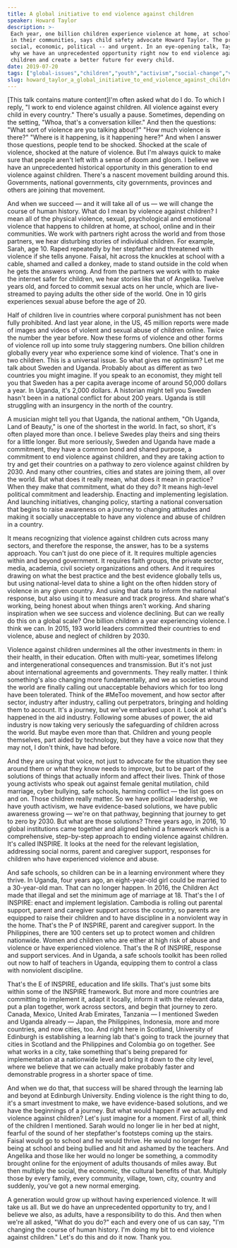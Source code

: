 ```yaml
---
title: A global initiative to end violence against children
speaker: Howard Taylor
description: >-
 Each year, one billion children experience violence at home, at school, online or
 in their communities, says child safety advocate Howard Taylor. The problem is
 social, economic, political -- and urgent. In an eye-opening talk, Taylor shows
 why we have an unprecedented opportunity right now to end violence against
 children and create a better future for every child.
date: 2019-07-20
tags: ["global-issues","children","youth","activism","social-change","violence"]
slug: howard_taylor_a_global_initiative_to_end_violence_against_children
---
```


[This talk contains mature content]I'm often asked what do I do. To which I reply, "I work
to end violence against children. All violence against every child in every country."
There's usually a pause. Sometimes, depending on the setting, "Whoa, that's a conversation
killer." And then the questions: "What sort of violence are you talking about?" "How much
violence is there?" "Where is it happening, is it happening here?" And when I answer those
questions, people tend to be shocked. Shocked at the scale of violence, shocked at the
nature of violence. But I'm always quick to make sure that people aren't left with a sense
of doom and gloom. I believe we have an unprecedented historical opportunity in this
generation to end violence against children. There's a nascent movement building around
this. Governments, national governments, city governments, provinces and others are
joining that movement.

And when we succeed — and it will take all of us — we will change the course of human
history. What do I mean by violence against children? I mean all of the physical violence,
sexual, psychological and emotional violence that happens to children at home, at school,
online and in their communities. We work with partners right across the world and from
those partners, we hear disturbing stories of individual children. For example, Sarah, age
10. Raped repeatedly by her stepfather and threatened with violence if she tells anyone.
Faisal, hit across the knuckles at school with a cable, shamed and called a donkey, made
to stand outside in the cold when he gets the answers wrong. And from the partners we work
with to make the internet safer for children, we hear stories like that of Angelika.
Twelve years old, and forced to commit sexual acts on her uncle, which are live-streamed
to paying adults the other side of the world. One in 10 girls experiences sexual abuse
before the age of 20.

Half of children live in countries where corporal punishment has not been fully
prohibited. And last year alone, in the US, 45 million reports were made of images and
videos of violent and sexual abuse of children online. Twice the number the year before.
Now these forms of violence and other forms of violence roll up into some truly staggering
numbers. One billion children globally every year who experience some kind of violence.
That's one in two children. This is a universal issue. So what gives me optimism? Let me
talk about Sweden and Uganda. Probably about as different as two countries you might
imagine. If you speak to an economist, they might tell you that Sweden has a per capita
average income of around 50,000 dollars a year. In Uganda, it's 2,000 dollars. A historian
might tell you Sweden hasn't been in a national conflict for about 200 years. Uganda is
still struggling with an insurgency in the north of the country.

A musician might tell you that Uganda, the national anthem, "Oh Uganda, Land of Beauty,"
is one of the shortest in the world. In fact, so short, it's often played more than once.
I believe Swedes play theirs and sing theirs for a little longer. But more seriously,
Sweden and Uganda have made a commitment, they have a common bond and shared purpose, a
commitment to end violence against children, and they are taking action to try and get
their countries on a pathway to zero violence against children by 2030. And many other
countries, cities and states are joining them, all over the world. But what does it really
mean, what does it mean in practice? When they make that commitment, what do they do? It
means high-level political commitment and leadership. Enacting and implementing
legislation. And launching initiatives, changing policy, starting a national conversation
that begins to raise awareness on a journey to changing attitudes and making it socially
unacceptable to have any violence and abuse of children in a country.

It means recognizing that violence against children cuts across many sectors, and
therefore the response, the answer, has to be a systems approach. You can't just do one
piece of it. It requires multiple agencies within and beyond government. It requires faith
groups, the private sector, media, academia, civil society organizations and others. And
it requires drawing on what the best practice and the best evidence globally tells us, but
using national-level data to shine a light on the often hidden story of violence in any
given country. And using that data to inform the national response, but also using it to
measure and track progress. And share what's working, being honest about when things
aren't working. And sharing inspiration when we see success and violence declining. But can
we really do this on a global scale? One billion children a year experiencing violence. I
think we can. In 2015, 193 world leaders committed their countries to end violence, abuse
and neglect of children by 2030.

Violence against children undermines all the other investments in them: in their health,
in their education. Often with multi-year, sometimes lifelong and intergenerational
consequences and transmission. But it's not just about international agreements and
governments. They really matter. I think something's also changing more fundamentally, and
we as societies around the world are finally calling out unacceptable behaviors which for
too long have been tolerated. Think of the #MeToo movement, and how sector after sector,
industry after industry, calling out perpetrators, bringing and holding them to account.
It's a journey, but we've embarked upon it. Look at what's happened in the aid industry.
Following some abuses of power, the aid industry is now taking very seriously the
safeguarding of children across the world. But maybe even more than that. Children and
young people themselves, part aided by technology, but they have a voice now that they may
not, I don't think, have had before.

And they are using that voice, not just to advocate for the situation they see around them
or what they know needs to improve, but to be part of the solutions of things that
actually inform and affect their lives. Think of those young activists who speak out
against female genital mutilation, child marriage, cyber bullying, safe schools, harming
conflict — the list goes on and on. Those children really matter. So we have political
leadership, we have youth activism, we have evidence-based solutions, we have public
awareness growing — we're on that pathway, beginning that journey to get to zero by 2030.
But what are those solutions? Three years ago, in 2016, 10 global institutions came
together and aligned behind a framework which is a comprehensive, step-by-step approach to
ending violence against children. It's called INSPIRE. It looks at the need for the
relevant legislation, addressing social norms, parent and caregiver support, responses for
children who have experienced violence and abuse.

And safe schools, so children can be in a learning environment where they thrive. In
Uganda, four years ago, an eight-year-old girl could be married to a 30-year-old man. That
can no longer happen. In 2016, the Children Act made that illegal and set the minimum age
of marriage at 18. That's the I of INSPIRE: enact and implement legislation. Cambodia is
rolling out parental support, parent and caregiver support across the country, so parents
are equipped to raise their children and to have discipline in a nonviolent way in the
home. That's the P of INSPIRE, parent and caregiver support. In the Philippines, there are
100 centers set up to protect women and children nationwide. Women and children who are
either at high risk of abuse and violence or have experienced violence. That's the R of
INSPIRE, response and support services. And in Uganda, a safe schools toolkit has been
rolled out now to half of teachers in Uganda, equipping them to control a class with
nonviolent discipline.

That's the E of INSPIRE, education and life skills. That's just some bits within some of
the INSPIRE framework. But more and more countries are committing to implement it, adapt
it locally, inform it with the relevant data, put a plan together, work across sectors,
and begin that journey to zero. Canada, Mexico, United Arab Emirates, Tanzania — I
mentioned Sweden and Uganda already — Japan, the Philippines, Indonesia, more and more
countries, and now cities, too. And right here in Scotland, University of Edinburgh is
establishing a learning lab that's going to track the journey that cities in Scotland and
the Philippines and Colombia go on together. See what works in a city, take something
that's being prepared for implementation at a nationwide level and bring it down to the
city level, where we believe that we can actually make probably faster and demonstrable
progress in a shorter space of time.

And when we do that, that success will be shared through the learning lab and beyond at
Edinburgh University. Ending violence is the right thing to do, it's a smart investment to
make, we have evidence-based solutions, and we have the beginnings of a journey. But what
would happen if we actually end violence against children? Let's just imagine for a
moment. First of all, think of the children I mentioned. Sarah would no longer lie in her
bed at night, fearful of the sound of her stepfather's footsteps coming up the stairs.
Faisal would go to school and he would thrive. He would no longer fear being at school and
being bullied and hit and ashamed by the teachers. And Angelika and those like her would
no longer be something, a commodity brought online for the enjoyment of adults thousands
of miles away. But then multiply the social, the economic, the cultural benefits of that.
Multiply those by every family, every community, village, town, city, country and
suddenly, you've got a new normal emerging.

A generation would grow up without having experienced violence. It will take us all. But we
do have an unprecedented opportunity to try, and I believe we also, as adults, have a
responsibility to do this. And then when we're all asked, "What do you do?" each and every
one of us can say, "I'm changing the course of human history. I'm doing my bit to end
violence against children." Let's do this and do it now. Thank you.

<!--
ad_duration=0
event="TEDSummit 2019"
has_talk_citation=1
intro_duration=0
is_subtitle_required="False"
is_talk_featured="False"
language="en"
language_swap="False"
native_language="en"
number_of_related_talks=3
number_of_speakers=1
number_of_subtitled_videos=0
number_of_tags=6
number_of_talk_download_languages=21
number_of_talk_more_resources=0
number_of_talk_recommendations=1
number_of_talks_take_actions=3
post_ad_duration=0
published_timestamp="2019-09-05 19:49:51"
recording_date="2019-07-20"
speaker_description="Child safety advocate"
speaker_is_published=1
speaker_name="Howard Taylor"
talk_more_resources=[]
talk_name="A global initiative to end violence against children"
talk_recommendations_blurb="More resources curated by Howard Taylor"
talks_tags=["global-issues","children","youth","activism","social-change","violence"]
url_photo_speaker="https://pe.tedcdn.com/images/ted/fe48af0b7854c63461133b498e389961f2078f06_254x191.jpg"
url_photo_talk="https://s3.amazonaws.com/talkstar-photos/uploads/6257499c-1a9b-49a7-b217-da15599033cb/HowardTaylor_2019T-embed.jpg"
url_webpage="https://www.ted.com/talks/howard_taylor_a_global_initiative_to_end_violence_against_children"
video_type_name="TED Stage Talk"
-->